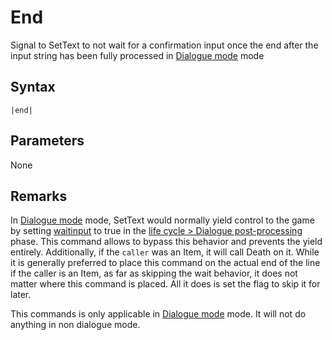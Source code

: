 # End

Signal to SetText to not wait for a confirmation input once the end after the input string has been fully processed in [Dialogue mode](../../Dialogue%20mode.md) mode

## Syntax

````
|end|
````

## Parameters

None

## Remarks

In [Dialogue mode](../../Dialogue%20mode.md) mode, SetText would normally yield control to the game by setting [waitinput](../../Global%20vars%20used/waitinput.md) to true in the [life cycle > Dialogue post-processing](../../life%20cycle.md#dialogue-post-processing) phase. This command allows to bypass this behavior and prevents the yield entirely. Additionally, if the `caller` was an Item, it will call Death on it. While it is generally preferred to place this command on the actual end of the line if the caller is an Item, as far as skipping the wait behavior, it does not matter where this command is placed. All it does is set the flag to skip it for later.

This commands is only applicable in [Dialogue mode](../../Dialogue%20mode.md) mode. It will not do anything in non dialogue mode.
